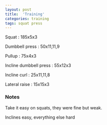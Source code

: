 ```yaml
---
layout: post
title:  'Training'
categories: training
tags: squat press
---
```


Squat : 185x5x3

Dumbbell press  : 50x11,11,9

Pullup  : 75x4x3

Incline dumbbell press : 55x12x3

Incline curl  :  25x11,11,8

Lateral raise : 15x15x3

### Notes

Take it easy on squats, they were fine but weak.

Inclines easy, everything else hard
